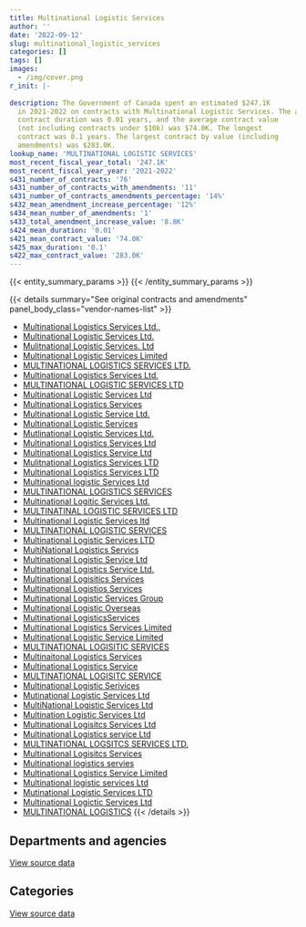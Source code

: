 ```yaml
---
title: Multinational Logistic Services
author: ''
date: '2022-09-12'
slug: multinational_logistic_services
categories: []
tags: []
images:
  - /img/cover.png
r_init: |-
  
description: The Government of Canada spent an estimated $247.1K
  in 2021-2022 on contracts with Multinational Logistic Services. The average
  contract duration was 0.01 years, and the average contract value
  (not including contracts under $10k) was $74.0K. The longest
  contract was 0.1 years. The largest contract by value (including
  amendments) was $283.0K.
lookup_name: 'MULTINATIONAL LOGISTIC SERVICES'
most_recent_fiscal_year_total: '247.1K'
most_recent_fiscal_year_year: '2021-2022'
s431_number_of_contracts: '76'
s431_number_of_contracts_with_amendments: '11'
s431_number_of_contracts_amendments_percentage: '14%'
s432_mean_amendment_increase_percentage: '12%'
s434_mean_number_of_amendments: '1'
s433_total_amendment_increase_value: '8.8K'
s424_mean_duration: '0.01'
s421_mean_contract_value: '74.0K'
s425_max_duration: '0.1'
s422_max_contract_value: '283.0K'
---
```


<script src="/rmarkdown-libs/htmlwidgets/htmlwidgets.js"></script>
<link href="/rmarkdown-libs/datatables-css/datatables-crosstalk.css" rel="stylesheet" />
<script src="/rmarkdown-libs/datatables-binding/datatables.js"></script>
<script src="/rmarkdown-libs/jquery/jquery-3.6.0.min.js"></script>
<link href="/rmarkdown-libs/dt-core-bootstrap/css/dataTables.bootstrap.min.css" rel="stylesheet" />
<link href="/rmarkdown-libs/dt-core-bootstrap/css/dataTables.bootstrap.extra.css" rel="stylesheet" />
<script src="/rmarkdown-libs/dt-core-bootstrap/js/jquery.dataTables.min.js"></script>
<script src="/rmarkdown-libs/dt-core-bootstrap/js/dataTables.bootstrap.min.js"></script>
<link href="/rmarkdown-libs/crosstalk/css/crosstalk.min.css" rel="stylesheet" />
<script src="/rmarkdown-libs/crosstalk/js/crosstalk.min.js"></script>
<script src="/rmarkdown-libs/htmlwidgets/htmlwidgets.js"></script>
<link href="/rmarkdown-libs/datatables-css/datatables-crosstalk.css" rel="stylesheet" />
<script src="/rmarkdown-libs/datatables-binding/datatables.js"></script>
<script src="/rmarkdown-libs/jquery/jquery-3.6.0.min.js"></script>
<link href="/rmarkdown-libs/dt-core-bootstrap/css/dataTables.bootstrap.min.css" rel="stylesheet" />
<link href="/rmarkdown-libs/dt-core-bootstrap/css/dataTables.bootstrap.extra.css" rel="stylesheet" />
<script src="/rmarkdown-libs/dt-core-bootstrap/js/jquery.dataTables.min.js"></script>
<script src="/rmarkdown-libs/dt-core-bootstrap/js/dataTables.bootstrap.min.js"></script>
<link href="/rmarkdown-libs/crosstalk/css/crosstalk.min.css" rel="stylesheet" />
<script src="/rmarkdown-libs/crosstalk/js/crosstalk.min.js"></script>

{{< entity_summary_params >}}
{{< /entity_summary_params >}}

{{< details summary="See original contracts and amendments" panel_body_class="vendor-names-list" >}}
- [Multinational Logistics Services Ltd.,](https://search.open.canada.ca/en/ct/?sort=contract_value_f%20desc&page=1&search_text=%22Multinational%20Logistics%20Services%20Ltd.%2c%22)
- [Multinational Logistic Services Ltd.](https://search.open.canada.ca/en/ct/?sort=contract_value_f%20desc&page=1&search_text=%22Multinational%20Logistic%20Services%20Ltd.%22)
- [Mulitnational Logistic Services. Ltd](https://search.open.canada.ca/en/ct/?sort=contract_value_f%20desc&page=1&search_text=%22Mulitnational%20Logistic%20Services.%20Ltd%22)
- [Multinational Logistic Services Limited](https://search.open.canada.ca/en/ct/?sort=contract_value_f%20desc&page=1&search_text=%22Multinational%20Logistic%20Services%20Limited%22)
- [MULTINATIONAL LOGISTICS SERVICES LTD.](https://search.open.canada.ca/en/ct/?sort=contract_value_f%20desc&page=1&search_text=%22MULTINATIONAL%20LOGISTICS%20SERVICES%20LTD.%22)
- [Multinational Logistics Services Ltd.](https://search.open.canada.ca/en/ct/?sort=contract_value_f%20desc&page=1&search_text=%22Multinational%20Logistics%20Services%20Ltd.%22)
- [MULTINATIONAL LOGISTIC SERVICES LTD](https://search.open.canada.ca/en/ct/?sort=contract_value_f%20desc&page=1&search_text=%22MULTINATIONAL%20LOGISTIC%20SERVICES%20LTD%22)
- [Multinational Logistic Services Ltd](https://search.open.canada.ca/en/ct/?sort=contract_value_f%20desc&page=1&search_text=%22Multinational%20Logistic%20Services%20Ltd%22)
- [Multinational Logistics Services](https://search.open.canada.ca/en/ct/?sort=contract_value_f%20desc&page=1&search_text=%22Multinational%20Logistics%20Services%22)
- [Multinational Logistic Service Ltd.](https://search.open.canada.ca/en/ct/?sort=contract_value_f%20desc&page=1&search_text=%22Multinational%20Logistic%20Service%20Ltd.%22)
- [Multinational Logistic Services](https://search.open.canada.ca/en/ct/?sort=contract_value_f%20desc&page=1&search_text=%22Multinational%20Logistic%20Services%22)
- [Mutlinational Logistic Services Ltd.](https://search.open.canada.ca/en/ct/?sort=contract_value_f%20desc&page=1&search_text=%22Mutlinational%20Logistic%20Services%20Ltd.%22)
- [Multinational Logistics Services Ltd](https://search.open.canada.ca/en/ct/?sort=contract_value_f%20desc&page=1&search_text=%22Multinational%20Logistics%20Services%20Ltd%22)
- [Multinational Logistics Service Ltd](https://search.open.canada.ca/en/ct/?sort=contract_value_f%20desc&page=1&search_text=%22Multinational%20Logistics%20Service%20Ltd%22)
- [Mulitnational Logistics Services LTD](https://search.open.canada.ca/en/ct/?sort=contract_value_f%20desc&page=1&search_text=%22Mulitnational%20Logistics%20Services%20LTD%22)
- [Multinational Logistics Services LTD](https://search.open.canada.ca/en/ct/?sort=contract_value_f%20desc&page=1&search_text=%22Multinational%20Logistics%20Services%20LTD%22)
- [Multinational logistic Services Ltd](https://search.open.canada.ca/en/ct/?sort=contract_value_f%20desc&page=1&search_text=%22Multinational%20logistic%20Services%20Ltd%22)
- [MULTINATIONAL LOGISTICS SERVICES](https://search.open.canada.ca/en/ct/?sort=contract_value_f%20desc&page=1&search_text=%22MULTINATIONAL%20LOGISTICS%20SERVICES%22)
- [Multinational Logitic Services Ltd.](https://search.open.canada.ca/en/ct/?sort=contract_value_f%20desc&page=1&search_text=%22Multinational%20Logitic%20Services%20Ltd.%22)
- [MULTINATINAL LOGISTIC SERVICES LTD](https://search.open.canada.ca/en/ct/?sort=contract_value_f%20desc&page=1&search_text=%22MULTINATINAL%20LOGISTIC%20SERVICES%20LTD%22)
- [Multinational Logistic Services ltd](https://search.open.canada.ca/en/ct/?sort=contract_value_f%20desc&page=1&search_text=%22Multinational%20Logistic%20Services%20ltd%22)
- [MULTINATIONAL LOGISTIC SERVICES](https://search.open.canada.ca/en/ct/?sort=contract_value_f%20desc&page=1&search_text=%22MULTINATIONAL%20LOGISTIC%20SERVICES%22)
- [Multinational Logistic Services LTD](https://search.open.canada.ca/en/ct/?sort=contract_value_f%20desc&page=1&search_text=%22Multinational%20Logistic%20Services%20LTD%22)
- [MultiNational Logistics Servics](https://search.open.canada.ca/en/ct/?sort=contract_value_f%20desc&page=1&search_text=%22MultiNational%20Logistics%20Servics%22)
- [Multinational Logistic Service Ltd](https://search.open.canada.ca/en/ct/?sort=contract_value_f%20desc&page=1&search_text=%22Multinational%20Logistic%20Service%20Ltd%22)
- [Multinational Logistics Service Ltd.](https://search.open.canada.ca/en/ct/?sort=contract_value_f%20desc&page=1&search_text=%22Multinational%20Logistics%20Service%20Ltd.%22)
- [Multinational Logisitics Services](https://search.open.canada.ca/en/ct/?sort=contract_value_f%20desc&page=1&search_text=%22Multinational%20Logisitics%20Services%22)
- [Multinational Logistios Services](https://search.open.canada.ca/en/ct/?sort=contract_value_f%20desc&page=1&search_text=%22Multinational%20Logistios%20Services%22)
- [Multinational Logistic Services Group](https://search.open.canada.ca/en/ct/?sort=contract_value_f%20desc&page=1&search_text=%22Multinational%20Logistic%20Services%20Group%22)
- [Multinational Logistic Overseas](https://search.open.canada.ca/en/ct/?sort=contract_value_f%20desc&page=1&search_text=%22Multinational%20Logistic%20Overseas%22)
- [Multinational LogisticsServices](https://search.open.canada.ca/en/ct/?sort=contract_value_f%20desc&page=1&search_text=%22Multinational%20LogisticsServices%22)
- [Multinational Logistics Services Limited](https://search.open.canada.ca/en/ct/?sort=contract_value_f%20desc&page=1&search_text=%22Multinational%20Logistics%20Services%20Limited%22)
- [Multinational Logistic Service Limited](https://search.open.canada.ca/en/ct/?sort=contract_value_f%20desc&page=1&search_text=%22Multinational%20Logistic%20Service%20Limited%22)
- [MULTINATIONAL LOGISITIC SERVICES](https://search.open.canada.ca/en/ct/?sort=contract_value_f%20desc&page=1&search_text=%22MULTINATIONAL%20LOGISITIC%20SERVICES%22)
- [Multinaitonal Logistics Services](https://search.open.canada.ca/en/ct/?sort=contract_value_f%20desc&page=1&search_text=%22Multinaitonal%20Logistics%20Services%22)
- [Multinational Logistics Service](https://search.open.canada.ca/en/ct/?sort=contract_value_f%20desc&page=1&search_text=%22Multinational%20Logistics%20Service%22)
- [MULTINATIONAL LOGISITC SERVICE](https://search.open.canada.ca/en/ct/?sort=contract_value_f%20desc&page=1&search_text=%22MULTINATIONAL%20LOGISITC%20SERVICE%22)
- [Multinational Logistic Serivices](https://search.open.canada.ca/en/ct/?sort=contract_value_f%20desc&page=1&search_text=%22Multinational%20Logistic%20Serivices%22)
- [Mutinational Logistic Services Ltd](https://search.open.canada.ca/en/ct/?sort=contract_value_f%20desc&page=1&search_text=%22Mutinational%20Logistic%20Services%20Ltd%22)
- [MultiNational Logistic Services Ltd](https://search.open.canada.ca/en/ct/?sort=contract_value_f%20desc&page=1&search_text=%22MultiNational%20Logistic%20Services%20Ltd%22)
- [Multination Logistic Services Ltd](https://search.open.canada.ca/en/ct/?sort=contract_value_f%20desc&page=1&search_text=%22Multination%20Logistic%20Services%20Ltd%22)
- [Multinational Logisitcs Services Ltd](https://search.open.canada.ca/en/ct/?sort=contract_value_f%20desc&page=1&search_text=%22Multinational%20Logisitcs%20Services%20Ltd%22)
- [Multinational Logistics service Ltd](https://search.open.canada.ca/en/ct/?sort=contract_value_f%20desc&page=1&search_text=%22Multinational%20Logistics%20service%20Ltd%22)
- [MULTINATIONAL LOGSITCS SERVICES LTD.](https://search.open.canada.ca/en/ct/?sort=contract_value_f%20desc&page=1&search_text=%22MULTINATIONAL%20LOGSITCS%20SERVICES%20LTD.%22)
- [Multinational Logisitcs Services](https://search.open.canada.ca/en/ct/?sort=contract_value_f%20desc&page=1&search_text=%22Multinational%20Logisitcs%20Services%22)
- [Multinational logistics servies](https://search.open.canada.ca/en/ct/?sort=contract_value_f%20desc&page=1&search_text=%22Multinational%20logistics%20servies%22)
- [Multinational Logistics Service Limited](https://search.open.canada.ca/en/ct/?sort=contract_value_f%20desc&page=1&search_text=%22Multinational%20Logistics%20Service%20Limited%22)
- [Multinational logistic services Ltd](https://search.open.canada.ca/en/ct/?sort=contract_value_f%20desc&page=1&search_text=%22Multinational%20logistic%20services%20Ltd%22)
- [Mutinational Logistic Services LTD](https://search.open.canada.ca/en/ct/?sort=contract_value_f%20desc&page=1&search_text=%22Mutinational%20Logistic%20Services%20LTD%22)
- [Multinational Logictic Services Ltd](https://search.open.canada.ca/en/ct/?sort=contract_value_f%20desc&page=1&search_text=%22Multinational%20Logictic%20Services%20Ltd%22)
- [MULTINATIONAL LOGISTICS](https://search.open.canada.ca/en/ct/?sort=contract_value_f%20desc&page=1&search_text=%22MULTINATIONAL%20LOGISTICS%22)
{{< /details >}}

## Departments and agencies

<div id="htmlwidget-1" style="width:100%;height:auto;" class="datatables html-widget"></div>
<script type="application/json" data-for="htmlwidget-1">{"x":{"style":"bootstrap","filter":"none","vertical":false,"data":[["<a href=\"/departments/dnd-mdn/\">National Defence<\/a>"],[2020583.64],[1199793.48],[703174.14],[247131.36]],"container":"<table class=\"table table-striped table-hover row-border order-column display\">\n  <thead>\n    <tr>\n      <th>Department<\/th>\n      <th>2018-2019<\/th>\n      <th>2019-2020<\/th>\n      <th>2020-2021<\/th>\n      <th>2021-2022<\/th>\n    <\/tr>\n  <\/thead>\n<\/table>","options":{"order":[[4,"desc"]],"pageLength":10,"autoWidth":true,"columnDefs":[{"targets":1,"render":"function(data, type, row, meta) {\n    return type !== 'display' ? data : DTWidget.formatCurrency(data, \"$\", 2, 3, \",\", \".\", true, null);\n  }"},{"targets":2,"render":"function(data, type, row, meta) {\n    return type !== 'display' ? data : DTWidget.formatCurrency(data, \"$\", 2, 3, \",\", \".\", true, null);\n  }"},{"targets":3,"render":"function(data, type, row, meta) {\n    return type !== 'display' ? data : DTWidget.formatCurrency(data, \"$\", 2, 3, \",\", \".\", true, null);\n  }"},{"targets":4,"render":"function(data, type, row, meta) {\n    return type !== 'display' ? data : DTWidget.formatCurrency(data, \"$\", 2, 3, \",\", \".\", true, null);\n  }"},{"width":"16%","targets":[1,2,3,4]},{"className":"dt-right","targets":[1,2,3,4]}],"orderClasses":false}},"evals":["options.columnDefs.0.render","options.columnDefs.1.render","options.columnDefs.2.render","options.columnDefs.3.render"],"jsHooks":[]}</script>
<p class="text-right">
<a href="https://github.com/GoC-Spending/contracts-data/tree/main/data/out/vendors/multinational_logistic_services/summary_by_fiscal_year_by_department.csv" class="source-data-link btn btn-link">View source data</a>
</p>

## Categories

<div id="htmlwidget-2" style="width:100%;height:auto;" class="datatables html-widget"></div>
<script type="application/json" data-for="htmlwidget-2">{"x":{"style":"bootstrap","filter":"none","vertical":false,"data":[["<a href=\"/categories/office_management/\">Office management<\/a>","<a href=\"/categories/professional_services/\">Professional services<\/a>"],[256410.58,1764173.06],[16937.06,1182856.42],[197128.4,506045.74],[null,247131.36]],"container":"<table class=\"table table-striped table-hover row-border order-column display\">\n  <thead>\n    <tr>\n      <th>Category<\/th>\n      <th>2018-2019<\/th>\n      <th>2019-2020<\/th>\n      <th>2020-2021<\/th>\n      <th>2021-2022<\/th>\n    <\/tr>\n  <\/thead>\n<\/table>","options":{"order":[[4,"desc"]],"dom":"t","pageLength":30,"autoWidth":true,"columnDefs":[{"targets":1,"render":"function(data, type, row, meta) {\n    return type !== 'display' ? data : DTWidget.formatCurrency(data, \"$\", 2, 3, \",\", \".\", true, null);\n  }"},{"targets":2,"render":"function(data, type, row, meta) {\n    return type !== 'display' ? data : DTWidget.formatCurrency(data, \"$\", 2, 3, \",\", \".\", true, null);\n  }"},{"targets":3,"render":"function(data, type, row, meta) {\n    return type !== 'display' ? data : DTWidget.formatCurrency(data, \"$\", 2, 3, \",\", \".\", true, null);\n  }"},{"targets":4,"render":"function(data, type, row, meta) {\n    return type !== 'display' ? data : DTWidget.formatCurrency(data, \"$\", 2, 3, \",\", \".\", true, null);\n  }"},{"width":"16%","targets":[1,2,3,4]},{"className":"dt-right","targets":[1,2,3,4]}],"orderClasses":false,"lengthMenu":[10,25,30,50,100]}},"evals":["options.columnDefs.0.render","options.columnDefs.1.render","options.columnDefs.2.render","options.columnDefs.3.render"],"jsHooks":[]}</script>
<p class="text-right">
<a href="https://github.com/GoC-Spending/contracts-data/tree/main/data/out/vendors/multinational_logistic_services/summary_by_fiscal_year_by_category.csv" class="source-data-link btn btn-link">View source data</a>
</p>
